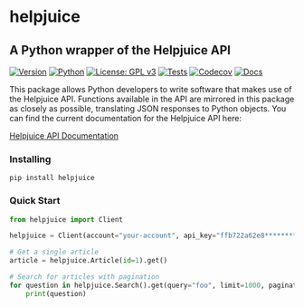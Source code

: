 # helpjuice

## A Python wrapper of the Helpjuice API

[![Version](https://img.shields.io/pypi/v/helpjuice?style=for-the-badge&logo=pypi&logoColor=fff)](https://pypi.org/project/helpjuice/)
[![Python](https://img.shields.io/pypi/pyversions/helpjuice?style=for-the-badge&logo=python&logoColor=fff)](https://pypi.org/project/helpjuice/)
[![License: GPL v3](https://img.shields.io/badge/License-GPLv3-blue.svg?style=for-the-badge&logo=gnu&logoColor=fff)](https://www.gnu.org/licenses/gpl-3.0)
[![Tests](https://img.shields.io/github/actions/workflow/status/samamorgan/helpjuice/test.yml?branch=master)](https://github.com/samamorgan/helpjuice/actions/workflows/test.yml)
[![Codecov](https://img.shields.io/codecov/c/gh/samamorgan/helpjuice?logo=codecov&logoColor=fff&style=for-the-badge)](https://codecov.io/gh/samamorgan/helpjuice)
[![Docs](https://img.shields.io/readthedocs/helpjuice?logo=readthedocs&logoColor=fff&style=for-the-badge)](https://helpjuice.readthedocs.io/)

This package allows Python developers to write software that makes use of the Helpjuice API. Functions available in the API are mirrored in this package as closely as possible, translating JSON responses to Python objects. You can find the current documentation for the Helpjuice API here:

[Helpjuice API Documentation](https://help.helpjuice.com/en_US/api-v3/)

### Installing

```
pip install helpjuice
```

### Quick Start

```python
from helpjuice import Client

helpjuice = Client(account="your-account", api_key="ffb722a62e8**********************")

# Get a single article
article = helpjuice.Article(id=1).get()

# Search for articles with pagination
for question in helpjuice.Search().get(query="foo", limit=1000, paginate=True):
    print(question)
```
